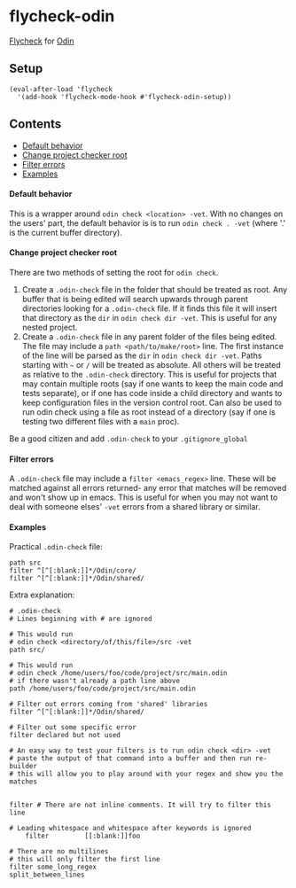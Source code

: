 # flycheck-odin
[Flycheck](https://www.flycheck.org/en/latest/) for [Odin](https://github.com/odin-lang/Odin)

## Setup
```elisp
(eval-after-load 'flycheck
  '(add-hook 'flycheck-mode-hook #'flycheck-odin-setup))
```

## Contents
* [Default behavior](#default-behavior)
* [Change project checker root](#change-project-checker-root)
* [Filter errors](#filter-errors)
* [Examples](#examples)

#### Default behavior
This is a wrapper around `odin check <location> -vet`. With no changes on the users' part, the default
behavior is is to run `odin check . -vet` (where '.' is the current buffer directory).


#### Change project checker root
There are two methods of setting the root for `odin check`.
1. Create a `.odin-check` file in the folder that should be treated as root. Any buffer that is being edited will search
upwards through parent directories looking for a `.odin-check` file. If it finds this file it will insert that directory
as the `dir` in `odin check dir -vet`. This is useful for any nested project.
2. Create a `.odin-check` file in any parent folder of the files being edited. The file may include a 
`path <path/to/make/root>` line. The first instance of the line will be parsed as the `dir` in `odin check dir -vet`. Paths 
starting with `~` or `/` will be treated as absolute. All others will be treated as relative to the `.odin-check` directory. 
This is useful for projects that may contain multiple roots (say if one wants to keep the main code and tests separate),
or if one has code inside a child directory and wants to keep configuration files in the version control root. Can also 
be used to run odin check using a file as root instead of a directory (say if one is testing two different files with 
a `main` proc).

Be a good citizen and add `.odin-check` to your `.gitignore_global`


#### Filter errors
A `.odin-check` file may include a `filter <emacs_regex>` line. These will be matched against all errors returned- any error 
that matches will be removed and won't show up in emacs. This is useful for when you may not want to deal with 
someone elses' `-vet` errors from a shared library or similar.


#### Examples
Practical `.odin-check` file:
```
path src
filter ^[^[:blank:]]*/Odin/core/
filter ^[^[:blank:]]*/Odin/shared/
```

Extra explanation:
```
# .odin-check
# Lines beginning with # are ignored

# This would run
# odin check <directory/of/this/file>/src -vet
path src/

# This would run
# odin check /home/users/foo/code/project/src/main.odin
# if there wasn't already a path line above
path /home/users/foo/code/project/src/main.odin

# Filter out errors coming from 'shared' libraries
filter ^[^[:blank:]]*/Odin/shared/

# Filter out some specific error
filter declared but not used

# An easy way to test your filters is to run odin check <dir> -vet
# paste the output of that command into a buffer and then run re-builder
# this will allow you to play around with your regex and show you the matches


filter # There are not inline comments. It will try to filter this line

# Leading whitespace and whitespace after keywords is ignored
    filter         [[:blank:]]foo
    
# There are no multilines
# this will only filter the first line
filter some_long_regex
split_between_lines
```
